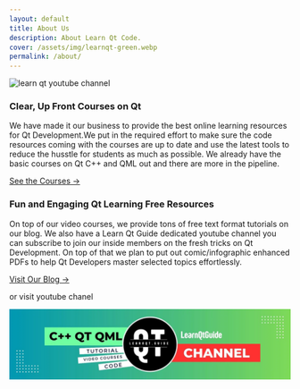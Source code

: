 ```yaml
---
layout: default
title: About Us
description: About Learn Qt Code.
cover: /assets/img/learnqt-green.webp
permalink: /about/
---
```


![learn qt youtube channel]({{page.cover}})

### Clear, Up Front Courses on Qt

We have made it our business to provide the best online learning resources for Qt Development.We put in the required effort to make sure the code resources coming with the courses are up to date and use the latest tools to reduce the husstle for students as much as possible. We already have the basic courses on Qt C++ and QML out and there are more in the pipeline.

[See the Courses  →]({{site.url}}/courses/)

### Fun and Engaging Qt Learning Free Resources

On top of our video courses, we provide tons of free text format tutorials on our blog. We also have a Learn Qt Guide dedicated youtube channel you can subscribe to join our inside members on the fresh tricks on Qt Development. On top of that we plan to put out comic/infographic enhanced PDFs to help Qt Developers master selected topics effortlessly.

[Visit Our Blog →]({{site.url}}/blog)

or visit youtube chanel

[![learn qt youtube channel](/assets/img/learnqtguide-youtube-cover.webp)](https://www.youtube.com/channel/UCUYUFiuJ5XZ3JYtbq5dXRKQ)